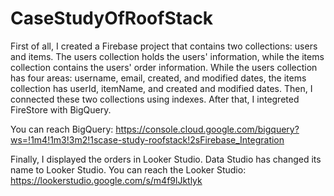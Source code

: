 # CaseStudyOfRoofStack

First of all, I created a Firebase project that contains two collections: users and items. The users collection holds the users' information, while the items collection contains the users' order information.
While the users collection has four areas: username, email, created, and modified dates, the items collection has userId, itemName, and created and modified dates.
Then, I connected these two collections using indexes. 
After that, I integreted FireStore with BigQuery.

You can reach BigQuery:
https://console.cloud.google.com/bigquery?ws=!1m4!1m3!3m2!1scase-study-roofstack!2sFirebase_Integration

Finally, I displayed the orders in Looker Studio. Data Studio has changed its name to Looker Studio.
You can reach the Looker Studio: https://lookerstudio.google.com/s/m4f9lJktlyk


